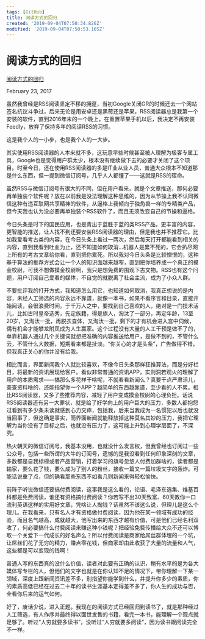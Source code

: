 ```yaml
---
tags: [GitHub]
title: 阅读方式的回归
created: '2019-09-04T07:50:34.826Z'
modified: '2019-09-04T07:50:53.165Z'
---
```


# 阅读方式的回归

[阅读方式的回归](https://zeove.com/blog/128)

February 23, 2017

虽然我曾经是RSS阅读坚定不移的拥趸，当初Google关闭GR的时候还去一个网站签名抗议斗争过，后来无论是用安卓还是黑莓还是苹果，RSS阅读器总是我第一个安装的软件，直到2016年末的一个晚上，在重置苹果手机以后，我决定不再安装Feedly，放弃了保持多年的阅读RSS的习惯。

这是我个人的一小步，也是我个人的一大步。

其实使用RSS阅读器的人本来就不多，这玩意早些时候甚至被人理解为极客专属工具，Google也是觉得用户群太少，根本没有继续做下去的必要才关闭了这个项目。时至今日，还在使用RSS阅读器的多是IT业从业人员，普通大众根本不知道那是什么东西，但一提到微信订阅号，几乎人人都懂了——这就是RSS的宿命。

虽然RSS与微信订阅号有很大的不同，但在用户看来，就是个文章推送，那何必要再单独装个软件呢？放在以前我是没法理解这种思维的，因为从节操上我不认同微信这种有违互联网共享精神的软件，从逼格上我倾向于独角兽一样的专精类产品，但今天我也认为没必要再单独装个RSS软件了，而且无须改变自己的节操和逼格。

今日头条是时下的国民应用，也是青出于蓝胜于蓝的类RSS产品，更丰富的内容，更智能的推送，让人找不到还要安装RSS阅读器的理由，但是我也并不推荐它。比如我爱看考古类的内容，在今日头条上看过一两次，然后每天打开都能看到相关的内容，直到我看到吐血为止，还不知道如何取消…机器人是累不死的，它会扒尽网上所有的考古文章给你看，直到把你累死。所以我对今日头条是比较憎恨的，这种基于算法的推荐方式会让一个人的知识面越来越窄，直到把你培养成一个真正的摸金校尉，可我不想做摸金校尉啊，我只是想免费的围观下古文物。RSS也有这个问题，用户订阅自己爱看的媒体，不自觉的就脱离了社会主流，成为了小众人群。

不要批评我的打开方式，我知道怎么用它，也知道如何取消，我真正想说的是内容，未经人工筛选的内容永远不靠谱，就像一本书，如果不看序言和目录，直接开始阅读，会很浪费时间。于千万人之中，要找到自己喜欢的人，绝对是一门技术活儿，比如古时皇帝选秀，先定族籍，得是旗人，淘汰了一部分，再定年龄，13至20岁，又淘汰一批，再脱衣查体，又淘汰一批，剩下的才有机会进入宫中伺候，偶有机会才能攀龙附凤成为人生赢家。这个过程没有大量的人工干预是做不了的，单靠机器人通过几个关键词就想把准确的内容推送给用户，是做不到的，不管什么云，不管什么大数据，短期看来都是扯淡。“你关心的才是头条”，广告做得不错，但我真正关心的你并没有给我。

相比而言，界面新闻我个人就比较喜欢，不像今日头条那样狂推算法，而是分好栏目，将最新的资讯展现给客户。看似非常普通的资讯APP，实则洞若观火的理解了用户的本质需求——搞那么多花样干啥呢，不就看看新闻么？真要干点严肃活儿，查查资料啥的，还能指望你一个APP？越简单的东西越靠谱，至少看的人不累。相比RSS阅读器，又多了些推荐内容，减轻了用户变成摸金校尉的心理负担。话说RSS阅读器还有另一大罪状，就是给了好学向上的用户巨大的压力，多数人都抱怨过看到有多少条未读就感到心力交瘁，包括我，后来当我成为一名惯犯以后也就没当回事了，但这确是事实，而界面新闻就能释放掉这种莫名其妙的压力，我把它理解为当你没有了目标之后，也就没有压力了，这可能上升到心理学层面了，不深究。

热火朝天的微信订阅号，我基本没用，也就没什么发言权，但我曾经也订阅过一些公众号，包括一些所谓的大牛的订阅号，遗憾的是我没看到任何印象深刻的文章，多数都是自我标榜或者产品营销，打着学习的旗号忽悠人付费加群啥的，读者都是输家，要么花了钱，要么成为了别人的粉丝，接收一篇又一篇垃圾文字的轰炸。可能话说重了点，但的确看那些东西不如看几则新闻来得轻松愉快。

前阵子听说微信还要搞付费阅读，这事我是这么看的，论语、毛泽东选集、维基百科都是免费阅读，谁还有资格搞付费阅读？你若写不出30天致富、60天教你一口流利英语这样的实用好文章，凭啥让人掏钱？话虽然不该这么说，但理儿是这么个理儿。在我看来，只有名人才有资格做付费阅读，因为他在某一领域有成功的经验，而且名气越高，成就越大，他写出来的东西才越有价值，可是他们已经名利双收了，何必要搞什么付费阅读来赚这种小钱呢？把经验免费传播给大众不还可以博取一个关爱下一代成长的好名声么？所以付费阅读是商家给屌丝群体埋的一个坑，让屌丝们花了无穷的精力，赚点零花钱，但商家却由此收获了大量的流量和人气，这些都是可以变现的钱啊！

普通人写的东西真的没什么价值，读者对此要有正确的认识，稍有水平的是为各大媒体写专栏的人，但他们的文字也就是在你认知不足的情况下，带你理解一下某一领域，深度上跟新闻资讯差不多，别指望你能学到什么，并提升你多少的素质，你的素质高低已经在过去二十年的读书生涯基本定得差不多了，你人生的成功与否，全看你后来的运气如何。

好了，废话少说，进入正题。我现在的阅读方式已经回归到读书了，就是那种经过人工筛选，有人作序并最终得以面世发售的书籍，看完一本书，能理解一个观点就足够了。听过“人穷就要多读书”，没听过“人穷就要多阅读”，因为读书跟阅读完全不一样。
